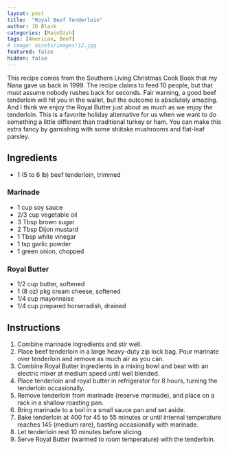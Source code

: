 ```yaml
---
layout: post
title:  "Royal Beef Tenderloin"
author: JD Black
categories: [MainDish]
tags: [American, Beef]
# image: assets/images/12.jpg
featured: false
hidden: false
---
```


This recipe comes from the Southern Living Christmas Cook Book that my Nana gave us back in 1999.  The recipe claims to feed 10 people, but that must assume nobody rushes back for seconds.  Fair warning, a good beef tenderloin will hit you in the wallet, but the outcome is absolutely amazing.  And I think we enjoy the Royal Butter just about as much as we enjoy the tenderloin.  This is a favorite holiday alternative for us when we want to do something a little different than traditional turkey or ham.  You can make this extra fancy by garnishing with some shiitake mushrooms and flat-leaf parsley.

## Ingredients
- 1 (5 to 6 lb) beef tenderloin, trimmed

### Marinade
- 1 cup soy sauce
- 2/3 cup vegetable oil
- 3 Tbsp brown sugar
- 2 Tbsp Dijon mustard
- 1 Tbsp white vinegar
- 1 tsp garlic powder
- 1 green onion, chopped

### Royal Butter
- 1/2 cup butter, softened
- 1 (8 oz) pkg cream cheese, softened
- 1/4 cup mayonnaise
- 1/4 cup prepared horseradish, drained

## Instructions
1. Combine marinade ingredients and stir well.
1. Place beef tenderloin in a large heavy-duty zip lock bag. Pour marinate over tenderloin and remove as much air as you can.
1. Combine Royal Butter ingredients in a mixing bowl and beat with an electric mixer at medium speed until well blended.
1. Place tenderloin and royal butter in refrigerator for 8 hours, turning the tenderloin occasionally.
1. Remove tenderloin from marinade (reserve marinade), and place on a rack in a shallow roasting pan.  
1. Bring marinade to a boil in a small sauce pan and set aside.
1. Bake tenderloin  at 400 for 45 to 55 minutes or until internal temperature reaches 145 (medium rare), basting occasionally with marinade.
1. Let tenderloin rest 10 minutes before slicing.
1. Serve Royal Butter (warmed to room temperature) with the tenderloin.




